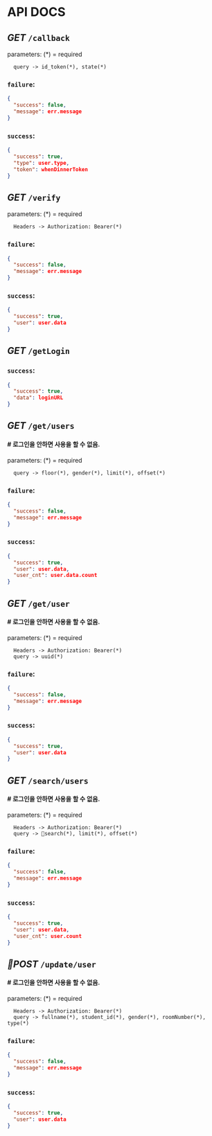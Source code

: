 # API DOCS

## ***GET*** `/callback`
parameters: (\*) = required
```
  query -> id_token(*), state(*)
```

### `failure`:
```json
{
  "success": false,
  "message": err.message
}
```
### `success`:
```json
{
  "success": true,
  "type": user.type,
  "token": whenDinnerToken
}
```

## ***GET*** `/verify`
parameters: (*) = required
```
  Headers -> Authorization: Bearer(*)
```
### `failure`:
```json
{
  "success": false,
  "message": err.message
}
```
### `success`:
```json
{
  "success": true,
  "user": user.data
}
```

## ***GET*** `/getLogin`

### `success`:
```json
{
  "success": true,
  "data": loginURL
}
```

## ***GET*** `/get/users`
#### \# 로그인을 안하면 사용을 할 수 없음.
parameters: (\*) = required
```
  query -> floor(*), gender(*), limit(*), offset(*)
```    

### `failure`:
```json
{
  "success": false,
  "message": err.message
}
```
### `success`:
```json
{
  "success": true,
  "user": user.data,
  "user_cnt": user.data.count
}
```

## ***GET*** `/get/user`
#### \# 로그인을 안하면 사용을 할 수 없음.
parameters: (\*) = required
```
  Headers -> Authorization: Bearer(*)
  query -> uuid(*)
```

### `failure`:
```json
{
  "success": false,
  "message": err.message
}
```
### `success`:
```json
{
  "success": true,
  "user": user.data
}
```

## ***GET*** `/search/users`
#### \# 로그인을 안하면 사용을 할 수 없음.
parameters: (*) = required
```
  Headers -> Authorization: Bearer(*)
  query -> search(*), limit(*), offset(*)
```
### `failure`:
```json
{
  "success": false,
  "message": err.message
}
```
### `success`:
```json
{
  "success": true,
  "user": user.data,
  "user_cnt": user.count
}
```

## ***POST*** `/update/user`
#### \# 로그인을 안하면 사용을 할 수 없음.
parameters: (*) = required
```
  Headers -> Authorization: Bearer(*)
  query -> fullname(*), student_id(*), gender(*), roomNumber(*), type(*)
```
### `failure`:
```json
{
  "success": false,
  "message": err.message
}
```
### `success`:
```json
{
  "success": true,
  "user": user.data
}
```
